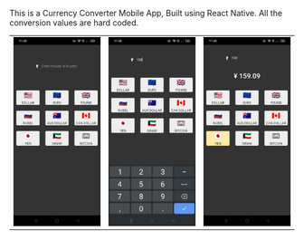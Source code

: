 This is a Currency Converter Mobile App, Built using React Native. All the conversion values are hard coded.

|                                     |                                     |                                             |
| ----------------------------------- | ----------------------------------- | ------------------------------------------- |
| ![](screenshots/1.jpeg)             | ![](screenshots/2.jpeg)             | ![](screenshots/3.jpeg)                     |

